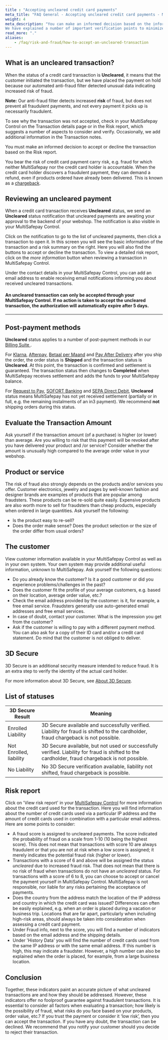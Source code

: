 ```yaml
---
title : "Accepting uncleared credit card payments"
meta_title: "FAQ General - Accepting uncleared credit card payments - MultiSafepay Docs"
weight: 4
meta_description: "You can make an informed decision based on the information provided in the Risk Report.
We have explained a number of important verification points to minimize the fraud risk when accepting a credit card payment marked with the status uncleared."
read_more: "."
aliases:
    - /faq/risk-and-fraud/how-to-accept-an-uncleared-transaction
---
```

## What is an uncleared transaction?
When the status of a credit card transaction is **Uncleared**, it means that the customer initiated the transaction, but we have placed the payment on hold because our automated anti-fraud filter detected unusual data indicating increased risk of fraud. 

**Note:** Our anti-fraud filter detects increased **risk** of fraud, but does not prevent all fraudulent payments, and not every payment it picks up is necessarily fraudulent.

To see why the transaction was not accepted, check in your MultiSafepay Control on the Transaction details page or in the Risk report, which suggests a number of aspects to consider and verify. Occasionally, we add additional information in the Transaction notes.

You must make an informed decision to accept or decline the transaction based on the Risk report.

You bear the risk of credit card payment carry risk, e.g. fraud for which neither MultiSafepay nor the credit card holder is accountable. When the credit card holder discovers a fraudulent payment, they can demand a refund, even if products ordered have already been delivered. This is known as a [chargeback](/faq/chargebacks/what-is-a-chargeback).


## Reviewing an uncleared payment
When a credit card transaction receives **Uncleared** status, we send an **Uncleared** status notification that uncleared payments are awaiting your approval to the backend of your webshop. The notification is also visible in your MultiSafepay Control. 

Click on the notification to go to the list of uncleared payments, then click a transaction to open it. In this screen you will see the basic information of the transaction and a risk summary on the right. Here you will also find the buttons to accept or decline the transaction. To view a detailed risk report, click on the _more information_ button when reviewing a transaction in MultiSafepay Control.

Under the contact details in your MultiSafepay Control, you can add an email address to enable receiving email notifications informing you about received uncleared transactions.

#### An uncleared transaction can only be accepted through your MultiSafepay Control. If no action is taken to accept the uncleared transaction, the authorization will automatically expire after 5 days.
***

## Post-payment methods

**Uncleared** status applies to a number of post-payment methods in our [Billing Suite ](/payment-methods/billing-suite/). <br>

For [Klarna](/payment-methods/billing-suite/klarna/), [Afterpay](/payment-methods/billing-suite/afterpay/), [Betaal per Maand](/payment-methods/billing-suite/betaalpermaand/) and [Pay After Delivery](/payment-methods/billing-suite/pay-after-delivery/) after you ship the order, the order status is **Shipped** and the transaction status is **Uncleared**. At this point, the transaction is confirmed and settlement is guaranteed. The transaction status then changes to **Completed** when MultiSafepay receives settlement and adds the funds to your MultiSafepay balance.

For [Request to Pay](/payment-methods/banks/request-to-pay/), [SOFORT Banking](/payment-methods/banks/sofort-banking/) and [SEPA Direct Debit](/payment-methods/banks/sepa-direct-debit/), **Uncleared** status means MultiSafepay has not yet received settlement (partially or in full, e.g. the remaining instalments of an in3 payment). We recommend **not** shipping orders during this status.


## Evaluate the Transaction Amount
Ask yourself if the transaction amount (of a purchase) is higher (or lower) than average. Are you willing to risk that this payment will be revoked after you have delivered your product and /or service? Consider whether the amount is unusually high compared to the average order value in your webshop.

## Product or service
The risk of fraud also strongly depends on the products and/or services you offer. Customer electronics, jewelry and pages by well-known fashion and designer brands are examples of products that are popular among fraudsters. These products can be re-sold quite easily. Expensive products are also worth more to sell for fraudsters than cheap products, especially when ordered in large quantities. Ask yourself the following:

- Is the product easy to re-sell?
- Does the order make sense? Does the product selection or the size of the order differ from usual orders?

## The customer
View customer information available in your MultiSafepay Control as well as in your own system. Your own system may provide additional useful information, unknown to MultiSafepay. Ask yourself the following questions:

- Do you already know the customer? Is it a good customer or did you experience problems/challenges in the past?
- Does the customer fit the profile of your average customers, e.g. based on their location, average order value, etc.?
- Check the email address provided by the customer: is it, for example, a free email service. Fraudsters generally use auto-generated email addresses and free email services.
- In case of doubt, contact your customer. What is the impression you get from the customer?
- Ask if the customer is willing to pay with a different payment method. You can also ask for a copy of their ID card and/or a credit card statement. Do mind that the customer is not obliged to deliver.


## 3D Secure
3D Secure is an additional security measure intended to reduce fraud. It is an extra step to verify the identity of the actual card holder.

For more information about 3D Secure, see [About 3D Secure](/faq/payment-regulations/about-3d-secure).


## List of statuses
|3D Secure Result         | Meaning                                                                                                                                         |
|-------------------------| ----------------------------------------------------------------------------------------------------------------------------------------------- |
| Enrolled Liability      | 3D Secure available and successfully verified. Liability for fraud is shifted to the cardholder, fraud chargeback is not possible.              |
| Not Enrolled, liability | 3D Secure available, but not used or successfully verified. Liability for fraud is shifted to the cardholder, fraud chargeback is not possible. |
| No Liability            | No 3D Secure verification available, liability not shifted, fraud chargeback is possible.                                                       |


## Risk report
Click on 'View risk report' in your [MultiSafepay Control](https://merchant.multisafepay.com) for more information about the credit card used for the transaction. Here you will find information about the number of credit cards used via a particular IP address and the amount of credit cards used in combination with a particular email address. Here are some points to consider:

- A fraud score is assigned to uncleared payments. The score indicated the probability of fraud on a scale from 1-10 (10 being the highest score). This does not mean that transactions with score 10 are always fraudulent or that you are not at risk when a low score is assigned; it merely indicates the potential fraud risk (higher or lower).
- Transactions with a score of 6 and above will be assigned the status _uncleared_ due to increased fraud risk. That does not mean that there is no risk of fraud when transactions do not have an _uncleared_ status. For transactions with a score of 6 to 8, you can choose to accept or cancel the payment yourself in MultiSafepay Control. MultiSafepay is not responsible, nor liable for any risks pertaining the acceptance of payments.
- Does the country from the address match the location of the IP address and country in which the credit card was issued? Differences can often be easily explained, e.g. when an order is placed during a vacation or business trip. Locations that are far apart, particularly when including high-risk areas, should always be taken into consideration when assessing a credit card payment.
- Under Fraud info, next to the score, you will find a number of indicators based on the email address and the shipping details.
- Under 'History Data' you will find the number of credit cards used from the same IP address or with the same email address. If this number is high, this may indicate a fraudster. However, a high number can also be explained when the order is placed, for example, from a large business location.

## Conclusion
Together, these indicators paint an accurate picture of what uncleared transactions are and how they should be addressed. However, these indicators offer no foolproof guarantee against fraudulent transactions. It is essential to consider all factors when evaluating a transaction; how likely is the possibility of fraud, what risks do you face based on your products, order value, etc.? If you trust the payment or consider it ‘low risk’, then you can accept the transaction. If you have any doubt, the transaction can be declined. We recommend that you notify your customer should you decide to reject their transaction.
